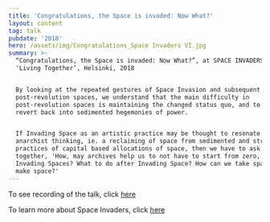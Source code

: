 ```yaml
---
title: 'Congratulations, the Space is invaded: Now What?'
layout: content
tag: talk
pubdate: '2018'
hero: /assets/img/Congratulations_Space Invaders VI.jpg
summary: >-
  “Congratulations, the Space is invaded: Now What?”, at SPACE INVADERS VI -
  'Living Together’, Helsinki, 2018


  By looking at the repeated gestures of Space Invasion and subsequent
  post-revolution spaces, we understand that the main difficulty in
  post-revolution spaces is maintaining the changed status quo, and to not
  revert back into sedimented hegemonies of power.


  If Invading Space as an artistic practice may be thought to resonate with
  anarchist thinking, ie. a reclaiming of space from sedimented and stratified
  practices of capital based allocations of space, then we have to ask or think
  together, 'How, may archives help us to not have to start from zero, when
  Invading Spaces? What to do after Invading Space? How can we take space to
  make space?'
---
```

To see recording of the talk, click [here](https://www.facebook.com/vidha.saumya/videos/10156306353767482/)

To learn more about Space Invaders, click [here](https://www.publics.fi/calendar/space-invaders-vi/)
